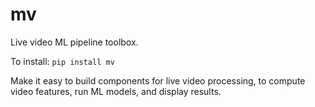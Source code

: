 # mv

Live video ML pipeline toolbox.

To install:	```pip install mv```

Make it easy to build components for live video processing, to compute video features, 
run ML models, and display results. 

